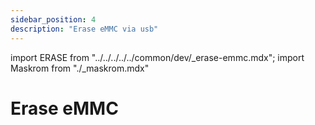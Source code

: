 ```yaml
---
sidebar_position: 4
description: "Erase eMMC via usb"
---
```


import ERASE from "../../../../../common/dev/\_erase-emmc.mdx";
import Maskrom from "./\_maskrom.mdx"

# Erase eMMC

<ERASE loader="https://dl.radxa.com/e/e52c/images/rk3588_spl_loader_v1.15.113.bin" rkdevtool_erase_emmc_img="/img/common/rkdevtool/rk3588-rkdevtool-erase-eMMC.webp">

<Maskrom/>
</ERASE>
